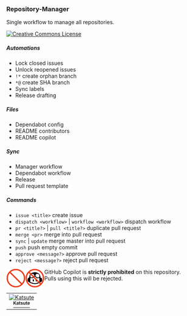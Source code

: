 ### Repository-Manager

Single workflow to manage all repositories.

[![Creative Commons License](https://i.creativecommons.org/l/by-nc-sa/4.0/88x31.png)](http://creativecommons.org/licenses/by-nc-sa/4.0/)

##### Automations

 * Lock closed issues
 * Unlock reopened issues
 * `!*` create orphan branch
 * `*@` create SHA branch
 * Sync labels
 * Release drafting

##### Files

 * Dependabot config
 * README contributors
 * README copilot

##### Sync

 * Manager workflow
 * Dependabot workflow
 * Release
 * Pull request template

##### Commands

 * `issue <title>` create issue
 * `dispatch <workflow>` | `workflow <workflow>` dispatch workflow
 * `pr <title?>` | `pull <title?>` duplicate pull request
 * `merge <pr>` merge into pull request
 * `sync` | `update` merge master into pull request
 * `push` push empty commit
 * `approve <message?>` approve pull request
 * `reject <message?>` reject pull request

<!-- Copilot -->
<table>
    <img alt="GitHub Copilot" align="left" src="https://raw.githubusercontent.com/Katsute/Repository-Manager/main/assets/copilot-dark.png#gh-dark-mode-only" width="50">
    <img alt="GitHub Copilot" align="left" src="https://raw.githubusercontent.com/Katsute/Repository-Manager/main/assets/copilot-light.png#gh-light-mode-only" width="50">
    <p>GitHub Copilot is <b>strictly prohibited</b> on this repository.<br>Pulls using this will be rejected.</p>
</table>
<!-- Copilot -->

<!-- Contributors -->
<div align="center">
    <table>
        <tr>
            <td align="center">
                <a href="https://https.github.com/Katsute">
                    <img src="https://avatars.githubusercontent.com/u/58778985?v=4" width="100" alt="Katsute">
                    <br>
                    <sup><b>Katsute</b></sup>
                </a>
            </td>
        </tr>
    </table>
</div>
<!-- Contributors -->